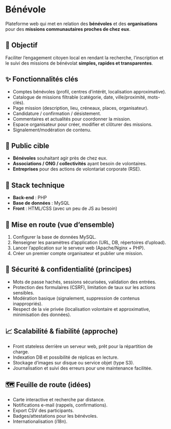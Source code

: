 # Bénévole

Plateforme web qui met en relation des **bénévoles** et des **organisations** pour des **missions communautaires proches de chez eux**.

## 🎯 Objectif
Faciliter l’engagement citoyen local en rendant la recherche, l’inscription et le suivi des missions de bénévolat **simples, rapides et transparentes**.

## ✨ Fonctionnalités clés
- Comptes bénévoles (profil, centres d’intérêt, localisation approximative).
- Catalogue de missions filtrable (catégorie, date, ville/proximité, mots-clés).
- Page mission (description, lieu, créneaux, places, organisateur).
- Candidature / confirmation / désistement.
- Commentaires et actualités pour coordonner la mission.
- Espace organisateur pour créer, modifier et clôturer des missions.
- Signalement/modération de contenu.

## 👥 Public cible
- **Bénévoles** souhaitant agir près de chez eux.  
- **Associations / ONG / collectivités** ayant besoin de volontaires.  
- **Entreprises** pour des actions de volontariat corporate (RSE).

## 🧱 Stack technique
- **Back-end** : PHP  
- **Base de données** : MySQL  
- **Front** : HTML/CSS (avec un peu de JS au besoin)

## 🚀 Mise en route (vue d’ensemble)
1. Configurer la base de données MySQL.  
2. Renseigner les paramètres d’application (URL, DB, répertoires d’upload).  
3. Lancer l’application sur le serveur web (Apache/Nginx + PHP).  
4. Créer un premier compte organisateur et publier une mission.  

## 🔐 Sécurité & confidentialité (principes)
- Mots de passe hachés, sessions sécurisées, validation des entrées.  
- Protection des formulaires (CSRF), limitation de taux sur les actions sensibles.  
- Modération basique (signalement, suppression de contenus inappropriés).  
- Respect de la vie privée (localisation volontaire et approximative, minimisation des données).

## 📈 Scalabilité & fiabilité (approche)
- Front stateless derrière un serveur web, prêt pour la répartition de charge.  
- Indexation DB et possibilité de réplicas en lecture.  
- Stockage d’images sur disque ou service objet (type S3).  
- Journalisation et suivi des erreurs pour une maintenance facilitée.

## 🗺️ Feuille de route (idées)
- Carte interactive et recherche par distance.  
- Notifications e-mail (rappels, confirmations).  
- Export CSV des participants.  
- Badges/attestations pour les bénévoles.  
- Internationalisation (i18n).



